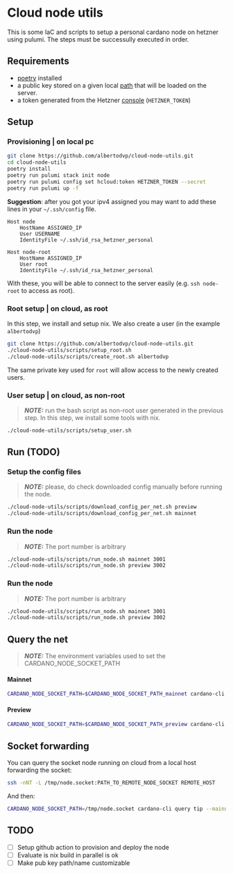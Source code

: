 # Cloud node utils
This is some IaC and scripts to setup a personal cardano node on hetzner using pulumi.
The steps must be successully executed in order.

## Requirements
- [poetry](https://python-poetry.org) installed
- a public key stored on a given local [path](./__main__.py#L11) that will be loaded on the server.
- a token generated from the Hetzner [console](https://console.hetzner.cloud/) (`HETZNER_TOKEN`)

## Setup 
### Provisioning | on local pc
```bash
git clone https://github.com/albertodvp/cloud-node-utils.git
cd cloud-node-utils
poetry install
poetry run pulumi stack init node
poetry run pulumi config set hcloud:token HETZNER_TOKEN --secret
poetry run pulumi up -f
```

**Suggestion**: after you got your ipv4 assigned you may want to add these lines in your `~/.ssh/config` file.
```plain
Host node
    HostName ASSIGNED_IP
    User USERNAME
    IdentityFile ~/.ssh/id_rsa_hetzner_personal

Host node-root
    HostName ASSIGNED_IP
    User root
    IdentityFile ~/.ssh/id_rsa_hetzner_personal
```
With these, you will be able to connect to the server easily (e.g. `ssh node-root` to access as root).

### Root setup | on cloud, as root
In this step, we install and setup nix. We also create a user (in the example `albertodvp`)
```bash
git clone https://github.com/albertodvp/cloud-node-utils.git
./cloud-node-utils/scripts/setup_root.sh
./cloud-node-utils/scripts/create_root.sh albertodvp
```
The same private key used for `root` will allow access to the newly created users.

### User setup | on cloud, as non-root
> **_NOTE:_** run the bash script as non-root user generated in the previous step.
In this step, we install some tools with nix.
```bash
./cloud-node-utils/scripts/setup_user.sh
```

## Run (TODO)
### Setup the config files
> **_NOTE:_** please, do check downloaded config manually before running the node.
```bash
./cloud-node-utils/scripts/download_config_per_net.sh preview
./cloud-node-utils/scripts/download_config_per_net.sh mainnet
```
### Run the node
> **_NOTE:_** The port number is arbitrary
```bash
./cloud-node-utils/scripts/run_node.sh mainnet 3001
./cloud-node-utils/scripts/run_node.sh preview 3002
```

### Run the node
> **_NOTE:_** The port number is arbitrary
```bash
./cloud-node-utils/scripts/run_node.sh mainnet 3001
./cloud-node-utils/scripts/run_node.sh preview 3002
```

## Query the net 
> **_NOTE:_** The environment variables used to set the CARDANO_NODE_SOCKET_PATH
#### Mainnet
```bash
CARDANO_NODE_SOCKET_PATH=$CARDANO_NODE_SOCKET_PATH_mainnet cardano-cli query tip --mainnet
```
#### Preview
```bash
CARDANO_NODE_SOCKET_PATH=$CARDANO_NODE_SOCKET_PATH_preview cardano-cli query tip --testnet-magic 2
```

## Socket forwarding
You can query the socket node running on cloud from a local host forwarding the socket:
```bash
ssh -nNT -L /tmp/node.socket:PATH_TO_REMOTE_NODE_SOCKET REMOTE_HOST
```
And then:
```bash
CARDANO_NODE_SOCKET_PATH=/tmp/node.socket cardano-cli query tip --mainnet
```

## TODO
- [ ] Setup github action to provision and deploy the node
- [ ] Evaluate is nix build in parallel is ok
- [ ] Make pub key path/name customizable

